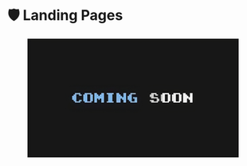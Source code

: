 # 🛡️ Landing Pages

<figure><img src="../../.gitbook/assets/image-removebg-preview_(20)-transformed.jpeg" alt=""><figcaption></figcaption></figure>
